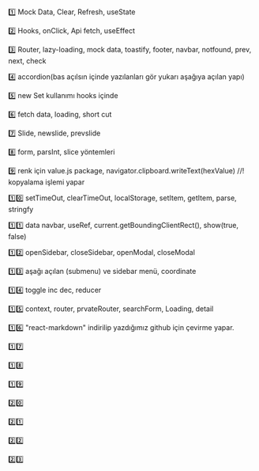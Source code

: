 1️⃣ Mock Data, Clear, Refresh, useState 

2️⃣ Hooks, onClick, Api fetch, useEffect

3️⃣ Router, lazy-loading, mock data, toastify, footer, navbar, notfound, prev, next, check

4️⃣ accordion(bas açılsın içinde yazılanları gör yukarı aşağıya açılan yapı)

5️⃣ new Set kullanımı hooks içinde

6️⃣ fetch data, loading, short cut

7️⃣ Slide, newslide, prevslide

8️⃣ form, parsInt, slice yöntemleri

9️⃣ renk için value.js package, navigator.clipboard.writeText(hexValue) //! kopyalama işlemi yapar

1️⃣0️⃣ setTimeOut, clearTimeOut, localStorage, setItem, getItem, parse, stringfy 

1️⃣1️⃣ data navbar, useRef, current.getBoundingClientRect(), show(true, false)

1️⃣2️⃣ openSidebar, closeSidebar, openModal, closeModal

1️⃣3️⃣ aşağı açılan (submenu) ve sidebar menü,  coordinate

1️⃣4️⃣ toggle inc dec, reducer

1️⃣5️⃣ context, router, prvateRouter, searchForm, Loading, detail

1️⃣6️⃣  "react-markdown" indirilip yazdığımız github için çevirme yapar.

1️⃣7️⃣

1️⃣8️⃣

1️⃣9️⃣

2️⃣0️⃣

2️⃣1️⃣

2️⃣2️⃣

2️⃣3️⃣